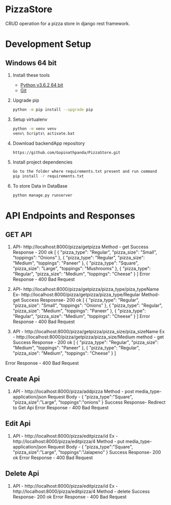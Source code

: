 # PizzaStore
CRUD operation for a pizza store in django rest framework.


# Development Setup

## Windows 64 bit

1. Install these tools
    * [Python v3.6.2 64 bit](https://www.python.org/downloads/)
    * [Git](https://git-scm.com/download/win)


1. Upgrade pip

    ```bash
    python -m pip install --upgrade pip
    ```

1. Setup virtualenv

    ```bash
    python -m venv venv
    venv\ Scripts\ activate.bat
    ```


1. Download backendApp repository

    ```bash
    https://github.com/Gopinathpanda/PizzaStore.git
    ```

1. Install project dependencies

    ```bash
    Go to the folder where requirements.txt present and run command
    pip install -r requirements.txt
    ```
1. To store Data in DataBase

     ```bash
    python manage.py runserver
    ```

# API Endpoints and Responses

## GET API

1. API- http://localhost:8000/pizza/getpizza
   Method - get
   Success Response - 200 ok
      [
    {
        "pizza_type": "Regular",
        "pizza_size": "Small",
        "toppings": "Onions"
    },
    {
        "pizza_type": "Regular",
        "pizza_size": "Medium",
        "toppings": "Paneer"
    },
    {
        "pizza_type": "Square",
        "pizza_size": "Large",
        "toppings": "Mushrooms"
    },
    {
        "pizza_type": "Regular",
        "pizza_size": "Medium",
        "toppings": "Cheese"
    }
]
Error Response - 400 Bad Request

1. API- http://localhost:8000/pizza/getpizza/pizza_type/piza_typeName
   Ex- http://localhost:8000/pizza/getpizza/pizza_type/Regular
   Method- get
   Success Resposnse- 200 ok
   [
    {
        "pizza_type": "Regular",
        "pizza_size": "Small",
        "toppings": "Onions"
    },
    {
        "pizza_type": "Regular",
        "pizza_size": "Medium",
        "toppings": "Paneer"
    },
    {
        "pizza_type": "Regular",
        "pizza_size": "Medium",
        "toppings": "Cheese"
    }
]
Error Response - 400 Bad Request


1. API - http://localhost:8000/pizza/getpizza/pizza_size/piza_sizeName
   Ex - http://localhost:8000/pizza/getpizza/pizza_size/Medium
   method - get
  Success Response - 200 ok
   [
    {
        "pizza_type": "Regular",
        "pizza_size": "Medium",
        "toppings": "Paneer"
    },
    {
        "pizza_type": "Regular",
        "pizza_size": "Medium",
        "toppings": "Cheese"
    }
]

Error Response - 400 Bad Request
## Create Api

1. API - http://localhost:8000/pizza/addpizza
   Method - post
   media_type- application/json
   Request Body -
      {
      "pizza_type":"Square",
      "pizza_size":"Large",
      "toppings":"onions"
      }
     Success Response- Redirect to Get Api
     Error Response - 400 Bad Request
     
  ## Edit Api
  1. API - http://localhost:8000/pizza/editpizza/id
     Ex - http://localhost:8000/pizza/editpizza/4
     Method - put
     media_type- application/json
      Request Body -
      {
      "pizza_type":"Square",
      "pizza_size":"Large",
      "toppings":"Jalapeno"
      }
     Success Response- 200 ok
     Error Response - 400 Bad Request
   
   ## Delete Api
   1. API - http://localhost:8000/pizza/editpizza/id
     Ex - http://localhost:8000/pizza/editpizza/4
     Method - delete
     Success Response- 200 ok
     Error Response - 400 Bad Request



